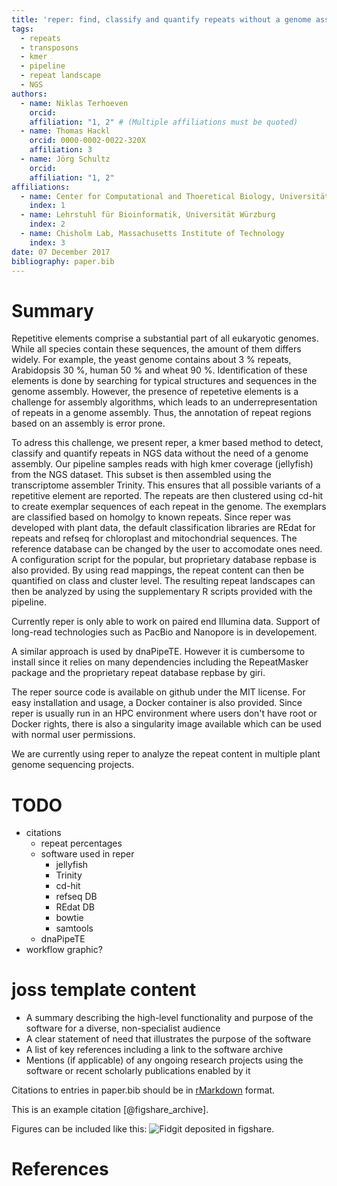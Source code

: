 ```yaml
---
title: 'reper: find, classify and quantify repeats without a genome assembly'
tags:  
  - repeats
  - transposons
  - kmer
  - pipeline
  - repeat landscape
  - NGS
authors:
  - name: Niklas Terhoeven
    orcid:
    affiliation: "1, 2" # (Multiple affiliations must be quoted)
  - name: Thomas Hackl
    orcid: 0000-0002-0022-320X
    affiliation: 3
  - name: Jörg Schultz
    orcid:
    affiliation: "1, 2"
affiliations:
  - name: Center for Computational and Thoeretical Biology, Universität Würzburg
    index: 1
  - name: Lehrstuhl für Bioinformatik, Universität Würzburg
    index: 2
  - name: Chisholm Lab, Massachusetts Institute of Technology
    index: 3
date: 07 December 2017
bibliography: paper.bib
---
```


# Summary

Repetitive elements comprise a substantial part of all eukaryotic genomes. While all species contain
these sequences, the amount of them differs widely. For example, the yeast genome contains about 3 %
repeats, Arabidopsis 30 %, human 50 % and wheat 90 %.
Identification of these elements is done by searching for typical structures and sequences in the genome
assembly. However, the presence of repetetive elements is a challenge for assembly algorithms, which
leads to an underrepresentation of repeats in a genome assembly. Thus, the annotation of repeat regions based
on an assembly is error prone.

To adress this challenge, we present reper, a kmer based method to detect, classify and quantify repeats
in NGS data without the need of a genome assembly.
Our pipeline samples reads with high kmer coverage (jellyfish) from the NGS dataset. This subset is then
assembled using the transcriptome assembler Trinity. This ensures that all possible variants of a repetitive
element are reported. The repeats are then clustered using cd-hit to create exemplar sequences of each repeat
in the genome. The exemplars are classified based on homolgy to known repeats. Since reper was developed with
plant data, the default classification libraries are REdat for repeats and refseq for chloroplast and mitochondrial
sequences. The reference database can be changed by the user to accomodate ones need. A configuration script for
the popular, but proprietary database repbase is also provided.
By using read mappings, the repeat content can then be quantified on class and cluster level. The resulting
repeat landscapes can then be analyzed by using the supplementary R scripts provided with the pipeline.

Currently reper is only able to work on paired end Illumina data. Support of long-read technologies
such as PacBio and Nanopore is in developement.

A similar approach is used by dnaPipeTE. However it is cumbersome to install since it relies on many
dependencies including the RepeatMasker package and the proprietary repeat database repbase by giri.

The reper source code is available on github under the MIT license. For easy installation and usage, a Docker container is
also provided. Since reper is usually run in an HPC environment where users don't have root or
Docker rights, there is also a singularity image available which can be used with normal user permissions.


We are currently using reper to analyze the repeat content in multiple plant genome sequencing projects.

# TODO

- citations
  + repeat percentages
  + software used in reper
    * jellyfish
    * Trinity
    * cd-hit
    * refseq DB
    * REdat DB
    * bowtie
    * samtools
  + dnaPipeTE  
- workflow graphic?


# joss template content
- A summary describing the high-level functionality and purpose of the software
for a diverse, non-specialist audience
- A clear statement of need that illustrates the purpose of the software
- A list of key references including a link to the software archive
- Mentions (if applicable) of any ongoing research projects using the software
or recent scholarly publications enabled by it

Citations to entries in paper.bib should be in
[rMarkdown](http://rmarkdown.rstudio.com/authoring_bibliographies_and_citations.html)
format.

This is an example citation [@figshare_archive].

Figures can be included like this: ![Fidgit deposited in figshare.](figshare_article.png)

# References